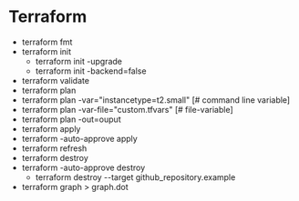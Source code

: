 # Terraform
- terraform fmt
- terraform init 
    -  terraform init -upgrade
    -  terraform init -backend=false
- terraform validate
- terraform plan
- terraform plan -var="instancetype=t2.small" [# command line variable]
- terraform plan -var-file="custom.tfvars" [# file-variable]
- terraform plan -out=ouput 
- terraform apply
- terraform -auto-approve apply
- terraform refresh
- terraform destroy
- terraform -auto-approve destroy
    - terraform destroy --target github_repository.example
- terraform graph > graph.dot
